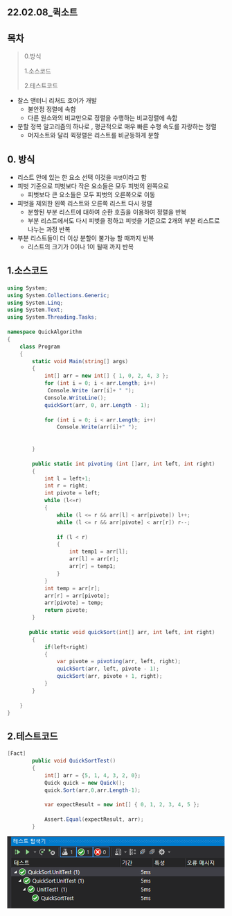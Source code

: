 ## 22.02.08_퀵소트

## 목차

> 0.방식
>
>  1.소스코드
>
> 2.테스트코드

- 찰스 앤터니 리처드 호어가 개발
  - 불안정 정렬에 속함
  - 다른 원소와의 비교만으로 정렬을 수행하는 비교정렬에 속함
- 분할 정복 알고리즘의 하나로 , 평균적으로 매우 빠른 수행 속도를 자랑하는 정렬
  - 머지소트와 달리 퀵정렬은 리스트를 비균등하게 분할

## 0. 방식

- 리스트 안에 있는 한 요소 선택 이것을 `피벗`이라고 함
- 피벗 기준으로 피벗보다 작은 요소들은 모두 피벗의 왼쪽으로 
  - 피벗보다 큰 요소들은 모두 피벗의 오른쪽으로 이동
- 피벗을 제외한 왼쪽 리스트와 오른쪽 리스트 다시 정렬
  - 분할된 부분 리스트에 대하여 순환 호출을 이용하여 정렬을 반복
  - 부분 리스트에서도 다시 피벗을 정하고 피벗을 기준으로 2개의 부분 리스트로 나누는 과정 반복
- 부분 리스트들이 더 이상 분할이 불가능 할 때까지 반복
  - 리스트의 크기가 0이나 1이 될때 까지 반복

## 1.소스코드

```c#
using System;
using System.Collections.Generic;
using System.Linq;
using System.Text;
using System.Threading.Tasks;

namespace QuickAlgorithm
{
    class Program
    {
        static void Main(string[] args)
        {
            int[] arr = new int[] { 1, 0, 2, 4, 3 };
            for (int i = 0; i < arr.Length; i++)
             Console.Write (arr[i]+ " ");
            Console.WriteLine();
            quickSort(arr, 0, arr.Length - 1);

            for (int i = 0; i < arr.Length; i++)
                Console.Write(arr[i]+" ");


        }

        public static int pivoting (int []arr, int left, int right)
        {
            int l = left+1;
            int r = right;
            int pivote = left;
            while (l<=r)
            {
                while (l <= r && arr[l] < arr[pivote]) l++;
                while (l <= r && arr[pivote] < arr[r]) r--;

                if (l < r)
                {
                    int temp1 = arr[l];
                    arr[l] = arr[r];
                    arr[r] = temp1;
                }
            }
            int temp = arr[r];
            arr[r] = arr[pivote];
            arr[pivote] = temp;
            return pivote;
        }

       public static void quickSort(int[] arr, int left, int right)
        {
            if(left<right)
            {
                var pivote = pivoting(arr, left, right);
                quickSort(arr, left, pivote - 1);
                quickSort(arr, pivote + 1, right);
            }
        }

    }
}

```

## 2.테스트코드

```c#
[Fact]
        public void QuickSortTest()
        {
            int[] arr = {5, 1, 4, 3, 2, 0};
            Quick quick = new Quick();
            quick.Sort(arr,0,arr.Length-1);

            var expectResult = new int[] { 0, 1, 2, 3, 4, 5 };

            Assert.Equal(expectResult, arr);
        }
```

![image-20220209105151590](22.02.08_퀵소트.assets/image-20220209105151590.png)

